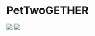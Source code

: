 # PetTwoGETHER
<img src="https://capsule-render.vercel.app/api?type=Cylinder&color=F7CFD1&height=120&section=header&text=Spring을%20사용한%20반려동물%20돌봄%20및%20유기%20동물%20입양%20사이트&fontColor=ffffff&fontSize=30" />
<img src="https://img.shields.io/badge/아이콘내용-바탕색?style=flat&logo=로고이름&logoColor=white"/>
